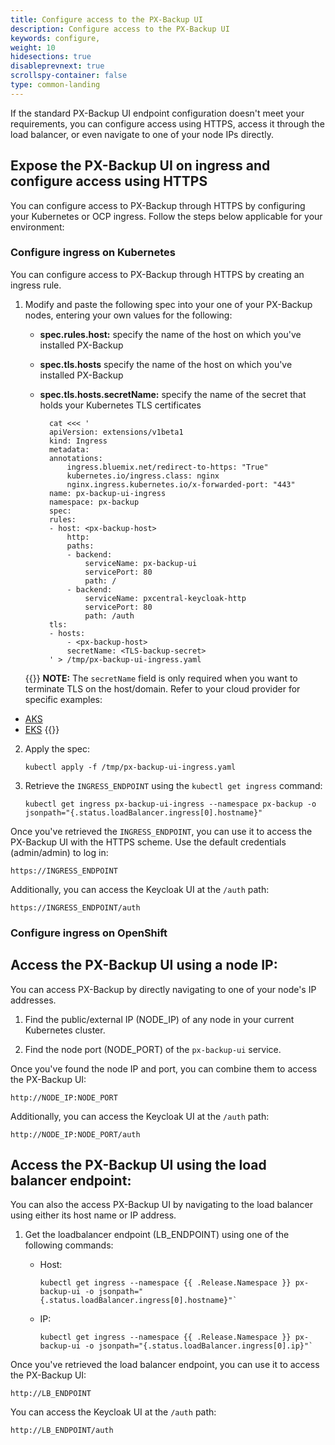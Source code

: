 ```yaml
---
title: Configure access to the PX-Backup UI
description: Configure access to the PX-Backup UI
keywords: configure,
weight: 10
hidesections: true
disableprevnext: true
scrollspy-container: false
type: common-landing
---
```


If the standard PX-Backup UI endpoint configuration doesn't meet your requirements, you can configure access using HTTPS, access it through the load balancer, or even navigate to one of your node IPs directly. 

##  Expose the PX-Backup UI on ingress and configure access using HTTPS

You can configure access to PX-Backup through HTTPS by configuring your Kubernetes or OCP ingress. Follow the steps below applicable for your environment:

### Configure ingress on Kubernetes

You can configure access to PX-Backup through HTTPS by creating an ingress rule.

1. Modify and paste the following spec into your one of your PX-Backup nodes, entering your own values for the following:

    * **spec.rules.host:** specify the name of the host on which you've installed PX-Backup
    * **spec.tls.hosts** specify the name of the host on which you've installed PX-Backup
    * **spec.tls.hosts.secretName:** specify the name of the secret that holds your Kubernetes TLS certificates

            cat <<< ' 
            apiVersion: extensions/v1beta1
            kind: Ingress
            metadata:
            annotations:
                ingress.bluemix.net/redirect-to-https: "True"
                kubernetes.io/ingress.class: nginx
                nginx.ingress.kubernetes.io/x-forwarded-port: "443"
            name: px-backup-ui-ingress
            namespace: px-backup
            spec:
            rules:
            - host: <px-backup-host>
                http:
                paths:
                - backend:
                    serviceName: px-backup-ui
                    servicePort: 80
                    path: /
                - backend:
                    serviceName: pxcentral-keycloak-http
                    servicePort: 80
                    path: /auth
            tls:
            - hosts:
                - <px-backup-host>
                secretName: <TLS-backup-secret>
            ' > /tmp/px-backup-ui-ingress.yaml

    {{<info>}}
**NOTE:** The `secretName` field is only required when you want to terminate TLS on the host/domain. Refer to your cloud provider for specific examples:

* [AKS](https://docs.microsoft.com/en-us/azure/aks/ingress-own-tls)
* [EKS](https://aws.amazon.com/blogs/opensource/network-load-balancer-nginx-ingress-controller-eks/)
    {{</info>}}

2. Apply the spec:

    ```text
    kubectl apply -f /tmp/px-backup-ui-ingress.yaml
    ```

3. Retrieve the `INGRESS_ENDPOINT` using the `kubectl get ingress` command:

    ```text
    kubectl get ingress px-backup-ui-ingress --namespace px-backup -o jsonpath="{.status.loadBalancer.ingress[0].hostname}"
    ```

Once you've retrieved the `INGRESS_ENDPOINT`, you can use it to access the PX-Backup UI with the HTTPS scheme. Use the default credentials (admin/admin) to log in:

```
https://INGRESS_ENDPOINT
```

Additionally, you can access the Keycloak UI at the `/auth` path: 

```
https://INGRESS_ENDPOINT/auth
```


### Configure ingress on OpenShift



## Access the PX-Backup UI using a node IP:

You can access PX-Backup by directly navigating to one of your node's IP addresses.

1. Find the public/external IP (NODE_IP) of  any node in your current Kubernetes cluster.

2. Find the node port (NODE_PORT) of the `px-backup-ui` service.

Once you've found the node IP and port, you can combine them to access the PX-Backup UI:

```
http://NODE_IP:NODE_PORT
```

Additionally, you can access the Keycloak UI at the `/auth` path:

```
http://NODE_IP:NODE_PORT/auth
```


## Access the PX-Backup UI using the load balancer endpoint:

You can also the access PX-Backup UI by navigating to the load balancer using either its host name or IP address.

1. Get the loadbalancer endpoint (LB_ENDPOINT) using one of the following commands:

   - Host:

        ```text
        kubectl get ingress --namespace {{ .Release.Namespace }} px-backup-ui -o jsonpath="{.status.loadBalancer.ingress[0].hostname}"`
        ```

   - IP:

        ```text
        kubectl get ingress --namespace {{ .Release.Namespace }} px-backup-ui -o jsonpath="{.status.loadBalancer.ingress[0].ip}"`
        ```
  
Once you've retrieved the load balancer endpoint, you can use it to access the PX-Backup UI:

```
http://LB_ENDPOINT
```

You can access the Keycloak UI at the `/auth` path:

```
http://LB_ENDPOINT/auth
```

